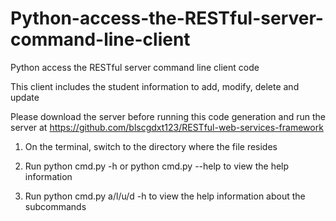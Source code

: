 # Python-access-the-RESTful-server-command-line-client
Python access the RESTful server command line client code

This client includes the student information to add, modify, delete and update

Please download the server before running this code generation and run the server at https://github.com/blscgdxt123/RESTful-web-services-framework

1. On the terminal, switch to the directory where the file resides

2. Run python cmd.py -h or python cmd.py --help to view the help information

3. Run python cmd.py a/l/u/d -h to view the help information about the subcommands

